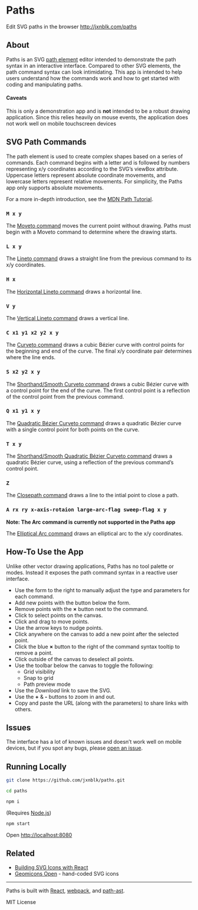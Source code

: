 # Paths

Edit SVG paths in the browser http://jxnblk.com/paths

## About

Paths is an SVG [path element](https://developer.mozilla.org/en-US/docs/Web/SVG/Element/path)
editor intended to demonstrate the path syntax in an interactive interface.
Compared to other SVG elements, the path command syntax can look intimidating.
This app is intended to help users understand how the commands work and how to get started with coding and manipulating paths.

#### Caveats

This is only a demonstration app and is **not** intended to be a robust drawing application.
Since this relies heavily on mouse events, the application does not work well on mobile touchscreen devices

## SVG Path Commands

The path element is used to create complex shapes based on a series of commands.
Each command begins with a letter and is followed by numbers representing x/y coordinates according to the SVG’s viewBox attribute. Uppercase letters represent absolute coordinate movements, and lowercase letters represent relative movements.
For simplicity, the Paths app only supports absolute movements.

For a more in-depth introduction, see the [MDN Path Tutorial](https://developer.mozilla.org/en-US/docs/Web/SVG/Tutorial/Paths).

### `M x y`

The [Moveto command](http://www.w3.org/TR/SVG/paths.html#PathDataMovetoCommands)
moves the current point without drawing.
Paths must begin with a Moveto command to determine where the drawing starts.

### `L x y`

The [Lineto command](http://www.w3.org/TR/SVG/paths.html#PathDataLinetoCommands)
draws a straight line from the previous command to its x/y coordinates.

### `H x`

The [Horizontal Lineto command](http://www.w3.org/TR/SVG/paths.html#PathDataLinetoCommands)
draws a horizontal line.

### `V y`

The [Vertical Lineto command](http://www.w3.org/TR/SVG/paths.html#PathDataLinetoCommands)
draws a vertical line.

### `C x1 y1 x2 y2 x y`

The [Curveto command](http://www.w3.org/TR/SVG/paths.html#PathDataCubicBezierCommands)
draws a cubic Bézier curve with control points for the beginning and end of the curve.
The final x/y coordinate pair determines where the line ends.

### `S x2 y2 x y`

The [Shorthand/Smooth Curveto command](http://www.w3.org/TR/SVG/paths.html#PathDataCubicBezierCommands)
draws a cubic Bézier curve with a control point for the end of the curve.
The first control point is a reflection of the control point from the previous command.

### `Q x1 y1 x y`

The [Quadratic Bézier Curveto command](http://www.w3.org/TR/SVG/paths.html#PathDataQuadraticBezierCommands)
draws a quadratic Bézier curve with a single control point for both points on the curve.

### `T x y`

The [Shorthand/Smooth Quadratic Bézier Curveto command](http://www.w3.org/TR/SVG/paths.html#PathDataQuadraticBezierCommands)
draws a quadratic Bézier curve, using a reflection of the previous command’s control point.

### `Z`

The [Closepath command](http://www.w3.org/TR/SVG/paths.html#PathDataClosePathCommand)
draws a line to the intial point to close a path.

### `A rx ry x-axis-rotaion large-arc-flag sweep-flag x y`

**Note: The Arc command is currently not supported in the Paths app**

The [Elliptical Arc command](http://www.w3.org/TR/SVG/paths.html#PathDataEllipticalArcCommands)
draws an elliptical arc to the x/y coordinates.


## How-To Use the App

Unlike other vector drawing applications, Paths has no tool palette or modes.
Instead it exposes the path command syntax in a reactive user interface.

- Use the form to the right to manually adjust the type and parameters for each command.
- Add new points with the button below the form.
- Remove points with the **×** button next to the command.
- Click to select points on the canvas.
- Click and drag to move points.
- Use the arrow keys to nudge points.
- Click anywhere on the canvas to add a new point after the selected point.
- Click the blue **×** button to the right of the command syntax tooltip to remove a point.
- Click outside of the canvas to deselect all points.
- Use the toolbar below the canvas to toggle the following:
  - Grid visibility
  - Snap to grid
  - Path preview mode
- Use the *Download* link to save the SVG.
- Use the **+** & **-** buttons to zoom in and out.
- Copy and paste the URL (along with the parameters) to share links with others.

## Issues

The interface has a lot of known issues and doesn’t work well on mobile devices,
but if you spot any bugs, please
[open an issue](https://github.com/jxnblk/paths/issues).

## Running Locally

```bash
git clone https://github.com/jxnblk/paths.git
```

```bash
cd paths
```

```bash
npm i
```

(Requires [Node.js](https://nodejs.org/))

```bash
npm start
```

Open <http://localhost:8080>


## Related

- [Building SVG Icons with React](http://jxnblk.com/react-icons/)
- [Geomicons Open](http://geomicons.com) - hand-coded SVG icons

---

Paths is built with
[React](https://facebook.github.io/react/),
[webpack](http://webpack.github.io/),
and [path-ast](https://github.com/jxnblk/path-ast).

MIT License

